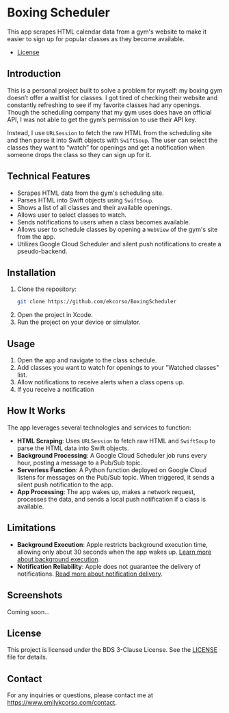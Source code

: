 # Boxing Scheduler

This app scrapes HTML calendar data from a gym's website to make it easier to sign up for popular classes as they become available.

- [License](#license)

## Introduction

This is a personal project built to solve a problem for myself: my boxing gym doesn’t offer a waitlist for classes. I got tired of checking their website and constantly refreshing to see if my favorite classes had any openings. Though the scheduling company that my gym uses does have an official API, I was not able to get the gym’s permission to use their API key.

Instead, I use `URLSession` to fetch the raw HTML from the scheduling site and then parse it into Swift objects with `SwiftSoup`. The user can select the classes they want to “watch” for openings and get a notification when someone drops the class so they can sign up for it.

## Technical Features

- Scrapes HTML data from the gym's scheduling site.
- Parses HTML into Swift objects using `SwiftSoup`.
- Shows a list of all classes and their available openings.
- Allows user to select classes to watch.
- Sends notifications to users when a class becomes available.
- Allows user to schedule classes by opening a `WebView` of the gym's site from the app.
- Utilizes Google Cloud Scheduler and silent push notifications to create a pseudo-backend.

## Installation

1. Clone the repository:
   ```sh
   git clone https://github.com/ekcorso/BoxingScheduler 
   ```
2. Open the project in Xcode.  
3. Run the project on your device or simulator.

## Usage

1. Open the app and navigate to the class schedule.
2. Add classes you want to watch for openings to your "Watched classes" list.
3. Allow notifications to receive alerts when a class opens up.
4. If you receive a notification 

## How It Works

The app leverages several technologies and services to function:

- **HTML Scraping**: Uses `URLSession` to fetch raw HTML and `SwiftSoup` to parse the HTML data into Swift objects.
- **Background Processing**: A Google Cloud Scheduler job runs every hour, posting a message to a Pub/Sub topic.
- **Serverless Function**: A Python function deployed on Google Cloud listens for messages on the Pub/Sub topic. When triggered, it sends a silent push notification to the app.
- **App Processing**: The app wakes up, makes a network request, processes the data, and sends a local push notification if a class is available.

## Limitations

- **Background Execution**: Apple restricts background execution time, allowing only about 30 seconds when the app wakes up. [Learn more about background execution](https://developer.apple.com/documentation/uikit/app_and_environment/scenes/preparing_your_ui_to_run_in_the_background).
- **Notification Reliability**: Apple does not guarantee the delivery of notifications. [Read more about notification delivery](https://developer.apple.com/documentation/usernotifications/).

## Screenshots

Coming soon...

## License

This project is licensed under the BDS 3-Clause License. See the [LICENSE](./LICENSE.txt) file for details.

## Contact

For any inquiries or questions, please contact me at https://www.emilykcorso.com/contact.
